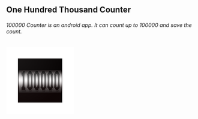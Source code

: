 ## One Hundred Thousand Counter
###### 100000 Counter is an android app. It can count up to 100000 and save the count.
![Icon](https://github.com/wishhard/One-Hundred-Thousand-Counter/blob/master/img/icon.webp)
